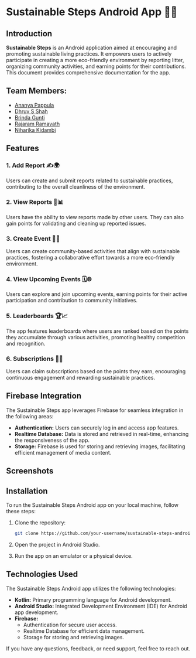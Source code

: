 # Sustainable Steps Android App 🌱📱

## Introduction

**Sustainable Steps** is an Android application aimed at encouraging and promoting sustainable living practices. It empowers users to actively participate in creating a more eco-friendly environment by reporting litter, organizing community activities, and earning points for their contributions. This document provides comprehensive documentation for the app.

## Team Members:
- [Ananya Pappula](https://github.com/Ananya54321)
- [Dhruv S Shah](https://github.com/S-Dhruv)
- [Brinda Gunti](https://github.com/brindagunti)
- [Rajaram Ramavath](https://github.com/rajaramramavath)
- [Niharika Kidambi](https://github.com/Niharika-KIDAMBI)

## Features

### 1. Add Report ✍️🌍

Users can create and submit reports related to sustainable practices, contributing to the overall cleanliness of the environment.

### 2. View Reports 👀📊

Users have the ability to view reports made by other users. They can also gain points for validating and cleaning up reported issues.

### 3. Create Event 📅🤝

Users can create community-based activities that align with sustainable practices, fostering a collaborative effort towards a more eco-friendly environment.

### 4. View Upcoming Events 🗓️🌐

Users can explore and join upcoming events, earning points for their active participation and contribution to community initiatives.

### 5. Leaderboards 🏆📈

The app features leaderboards where users are ranked based on the points they accumulate through various activities, promoting healthy competition and recognition.

### 6. Subscriptions 🎁🔄

Users can claim subscriptions based on the points they earn, encouraging continuous engagement and rewarding sustainable practices.

## Firebase Integration

The Sustainable Steps app leverages Firebase for seamless integration in the following areas:

- **Authentication:** Users can securely log in and access app features.
- **Realtime Database:** Data is stored and retrieved in real-time, enhancing the responsiveness of the app.
- **Storage:** Firebase is used for storing and retrieving images, facilitating efficient management of media content.

## Screenshots

## Installation

To run the Sustainable Steps Android app on your local machine, follow these steps:

1. Clone the repository:
   ```bash
   git clone https://github.com/your-username/sustainable-steps-android.git
   ```

2. Open the project in Android Studio.

3. Run the app on an emulator or a physical device.

## Technologies Used

The Sustainable Steps Android app utilizes the following technologies:

- **Kotlin:** Primary programming language for Android development.
- **Android Studio:** Integrated Development Environment (IDE) for Android app development.
- **Firebase:**
  - Authentication for secure user access.
  - Realtime Database for efficient data management.
  - Storage for storing and retrieving images.

If you have any questions, feedback, or need support, feel free to reach out. 

